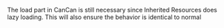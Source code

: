  The load part in CanCan is still necessary since Inherited Resources does lazy loading. This will also ensure the behavior is identical to normal